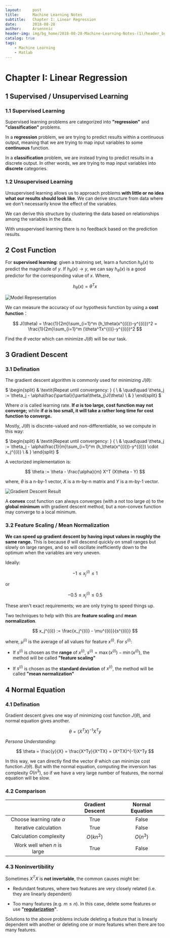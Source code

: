 ```yaml
---
layout:     post
title:      Machine Learning Notes
subtitle:   Chapter I: Linear Regression
date:       2018-08-28
author:     Arsennnic
header-img: img/bg_home/2018-08-28-Machine-Learning-Notes-(1)/header_bg.jpg
catalog: true
tags:
    - Machine Learning
    - Matlab
---
```


# Chapter I: Linear Regression 

## 1 Supervised / Unsupervised Learning

### 1.1 Supervised Learning

Supervised learning problems are categorized into **"regression"** and **"classification"** problems. 

In a **regression** problem, we are trying to predict results within a continuous output, meaning that we are trying to map input variables to some **continuous** function. 

In a **classification** problem, we are instead trying to predict results in a discrete output. In other words, we are trying to map input variables into **discrete** categories.

### 1.2 Unsupervised Learning

Unsupervised learning allows us to approach problems **with little or no idea what our results should look like**. We can derive structure from data where we don't necessarily know the effect of the variables.

We can derive this structure by clustering the data based on relationships among the variables in the data.

With unsupervised learning there is no feedback based on the prediction results.





## 2 Cost Function

For **supervised learning**: given a trainning set, learn a function $h_\theta(x)$ to predict the magnitude of $y$. If $h_\theta(x) \rightarrow y$, we can say $h_\theta(x)$ is a good predictor for the corresponding value of $x$. Where,

$$
h_\theta(x) = \theta^T x
$$


![Model Representation](./fig/model_representation.png)


We can measure the accuracy of our hypothesis function by using a **cost function**：


$$
J(\theta) = \frac{1}{2m}\sum_{i=1}^m (h_\theta(x^{(i)})-y^{(i)})^2
= \frac{1}{2m}\sum_{i=1}^m (\theta^Tx^{(i)}-y^{(i)})^2
$$


Find the $\theta$ vector which can minimize $J(\theta)$ will be our task.








## 3 Gradient Descent

### 3.1 Defination
The gradient descent algorithm is commonly used for minimizing $J(\theta)$:

$
\begin{split}
& \textit{Repeat until convergency: } \{ \\
& \quad\quad \theta_j := \theta_j - \alpha\frac{\partial}{\partial\theta_j}J(\theta) \\
& \}
\end{split}
$


Where $\alpha$ is called learning rate. **If $\alpha$ is too large, cost function may not converge;** while **if $\alpha$ is too small, it will take a rather long time for cost function to converge.**


Mostly, $J(\theta)$ is discrete-valued and non-differentiable, so we compute in this way:


$
\begin{split}
& \textit{Repeat until convergency: } \{ \\
& \quad\quad \theta_j := \theta_j - \alpha\frac{1}{m}\sum_{i=1}^m (h_\theta(x^{(i)})-y^{(i)}) \cdot x_j^{(i)} \\
& \}
\end{split}
$

A vectorized implementation is:

$$
\theta := \theta - \frac{\alpha}{m} X^T (X\theta - Y)
$$

where, $\theta$ is a n-by-1 vector, $X$ is a m-by-n matrix and $Y$ is a m-by-1 vector.


![Gradient Descent Result](./fig/gradient_descent_result.png)


A **convex** cost function can always converges (with a not too large $\alpha$) to the **global minimum** with gradient descent method, but a non-convex function may converge to a local minimum.




### 3.2 Feature Scaling / Mean Normalization

**We can speed up gradient descent by having input values in roughly the same range.**
 This is because $\theta$ will descend quickly on small ranges but slowly on large ranges, and so will oscillate inefficiently down to the optimum when the variables are very uneven.

Ideally:

$$
-1 \le x_j^{(i)} \le 1
$$

or 

$$
-0.5 \le x_j^{(i)} \le 0.5
$$

These aren't exact requirements; we are only trying to speed things up. 


Two techniques to help with this are **feature scaling** and **mean normalization**.

$$
x_j^{(i)} := \frac{x_j^{(i)} - \mu^{(i)}}{s^{(i)}}
$$

where, $\mu^{(i)}$ is the average of all values for feature $x^{(i)}$. For $s^{(i)}$:

- If $s^{(i)}$ is chosen as the **range** of $x^{(i)}$, 
$s^{(i)} = \max(x^{(i)}) - \min(x^{(i)})$, 
the method will be called **"feature scaling"**

- If $s^{(i)}$ is chosen as the **standard deviation** of $x^{(i)}$, 
the method will be called **"mean normalization"**







## 4 Normal Equation

### 4.1 Defination

Gradient descent gives one way of minimizing cost function $J(\theta)$, and normal equation gives another.

$$
\theta = (X^TX)^{-1}X^Ty
$$

*Persona Understanding:*

$$
\theta = \frac{y}{X} = \frac{X^Ty}{X^TX} = (X^TX)^{-1}X^Ty
$$


In this way, we can directly find the vector $\theta$ which can minimize cost function $J(\theta)$. 
But with the normal equation, computing the inversion has complexity $O(n^3)$, so if we have a very large number of features, the normal equation will be slow. 


### 4.2 Comparison


&emsp; | Gradient Descent | Normal Equation
:-: | :-: | :-:
Choose learning rate $\alpha$ | True | False 
Iterative calculation | True | False
Calculation complexity | $O(kn^2)$ | $O(n^3)$ 
Work well when $n$ is large |True | False


### 4.3 Noninvertibility

Sometimes $X^TX$ is **not invertable**, the common causes might be:

- Redundant features, where two features are very closely related (i.e. they are linearly dependent)

- Too many features (e.g. $m \le n$). In this case, delete some features or use 
**"[regularization](
../Chapter%202%20-%20Logistic%20Regression%20&%20Regularization#2-regularization
)"**.

Solutions to the above problems include deleting a feature that is linearly dependent with another or deleting one or more features when there are too many features.